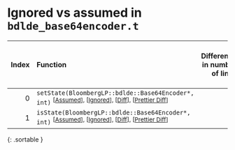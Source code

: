 # Ignored vs assumed in `bdlde_base64encoder.t`

<script src="../sorttable.js"></script>

|   Index | Function                                                                                                                                                           |   Difference in number of lines |   Function size difference in bytes | Number of lines in assumed build   | Number of bytes in assumed build   | Number of lines in ignored build   | Number of bytes in ignored build   |
|--------:|:-------------------------------------------------------------------------------------------------------------------------------------------------------------------|--------------------------------:|------------------------------------:|:-----------------------------------|:-----------------------------------|:-----------------------------------|:-----------------------------------|
|       0 | `setState(BloombergLP::bdlde::Base64Encoder*, int)` <sup>\[[Assumed](0-assume)\], \[[Ignored](0-none)\], \[[Diff](0.diff.html)\], \[[Prettier Diff](0-diff.html)\] |                               1 |                                  16 | 3,680                              | 4,215,088                          | 3,664                              | 4,215,088                          |
|       1 | `isState(BloombergLP::bdlde::Base64Encoder*, int)` <sup>\[[Assumed](1-assume)\], \[[Ignored](1-none)\], \[[Diff](1.diff.html)\], \[[Prettier Diff](1-diff.html)\]  |                              -1 |                                  16 | 7,424                              | 4,218,768                          | 7,408                              | 4,218,752                          |
{: .sortable }

